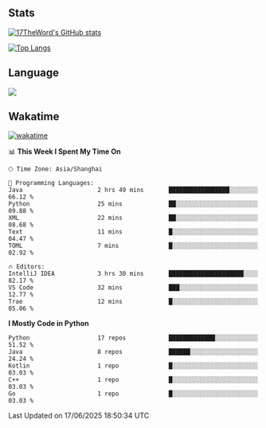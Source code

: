 ## Stats

[![17TheWord's GitHub stats](https://github-readme-stats.vercel.app/api?username=17TheWord&count_private=true&show_icons=true)](https://github.com/anuraghazra/github-readme-stats)

[![Top Langs](https://github-readme-stats.vercel.app/api/top-langs/?username=17TheWord&layout=compact&hide=html)](https://github.com/anuraghazra/github-readme-stats)

## Language

<img align="center" src="https://github-readme-stats-theword.vercel.app/api/wakatime?username=559772f0-9c03-4114-9e11-1b4b8b998e10&layout=compact&theme=dracula&hide_border=true">

## Wakatime

[![wakatime](https://wakatime.com/badge/user/559772f0-9c03-4114-9e11-1b4b8b998e10.svg)](https://wakatime.com/@559772f0-9c03-4114-9e11-1b4b8b998e10)

<!--START_SECTION:waka-->
📊 **This Week I Spent My Time On** 

```text
🕑︎ Time Zone: Asia/Shanghai

💬 Programming Languages: 
Java                     2 hrs 49 mins       █████████████████░░░░░░░░   66.12 % 
Python                   25 mins             ██░░░░░░░░░░░░░░░░░░░░░░░   09.88 % 
XML                      22 mins             ██░░░░░░░░░░░░░░░░░░░░░░░   08.68 % 
Text                     11 mins             █░░░░░░░░░░░░░░░░░░░░░░░░   04.47 % 
TOML                     7 mins              █░░░░░░░░░░░░░░░░░░░░░░░░   02.92 % 

🔥 Editors: 
IntelliJ IDEA            3 hrs 30 mins       █████████████████████░░░░   82.17 % 
VS Code                  32 mins             ███░░░░░░░░░░░░░░░░░░░░░░   12.77 % 
Trae                     12 mins             █░░░░░░░░░░░░░░░░░░░░░░░░   05.06 % 
```

**I Mostly Code in Python** 

```text
Python                   17 repos            █████████████░░░░░░░░░░░░   51.52 % 
Java                     8 repos             ██████░░░░░░░░░░░░░░░░░░░   24.24 % 
Kotlin                   1 repo              █░░░░░░░░░░░░░░░░░░░░░░░░   03.03 % 
C++                      1 repo              █░░░░░░░░░░░░░░░░░░░░░░░░   03.03 % 
Go                       1 repo              █░░░░░░░░░░░░░░░░░░░░░░░░   03.03 % 
```




 Last Updated on 17/06/2025 18:50:34 UTC
<!--END_SECTION:waka-->
